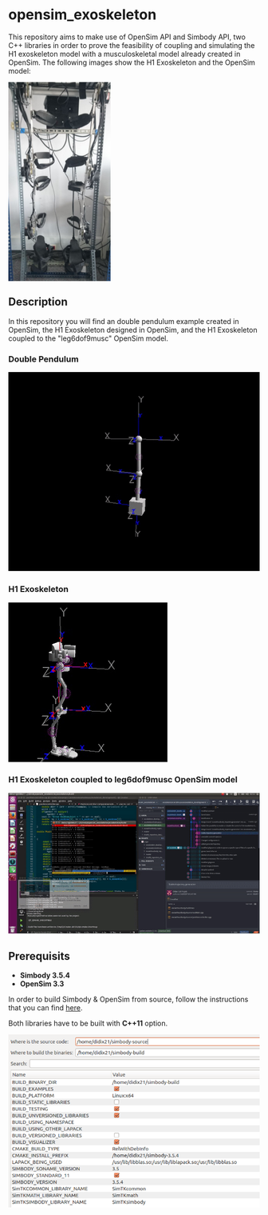 # opensim_exoskeleton

This repository aims to make use of OpenSim API and Simbody API, two C++ libraries in order to prove the feasibility of coupling and simulating the H1 exoskeleton model with a musculoskeletal model already created in OpenSim. The following images show the H1 Exoskeleton and the OpenSim model:


<img src="readmefiles/images/h1exo.png" align="center"/>
 

## Description

In this repository you will find an double pendulum example created in OpenSim, the H1 Exoskeleton designed in OpenSim, and the H1 Exoskeleton coupled to the "leg6dof9musc" OpenSim model.

### Double Pendulum

![doublependulum](readmefiles/gift/doublependulum.gif)

### H1 Exoskeleton

![h1exogift](readmefiles/gift/h1exo.gif)

### H1 Exoskeleton coupled to leg6dof9musc OpenSim model

![h1exocoupled](readmefiles/gift/h1exocoupled.gif)

## Prerequisits

* **Simbody 3.5.4**
* **OpenSim 3.3**

In order to build Simbody & OpenSim from source, follow the instructions that you can find [here](https://simtk-confluence.stanford.edu/display/OpenSim/Building+OpenSim+from+Source).

Both libraries have to be built with **C++11** option.

![cmakesimbody](readmefiles/images/cmakesimbody.png)


### 
